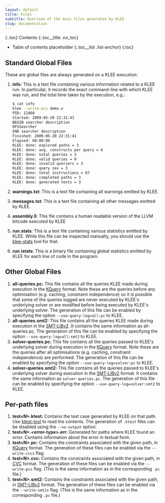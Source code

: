 ```yaml
---
layout: default
title: Files
subtitle: Overview of the main files generated by KLEE
slug: documentation
---
```


{:.toc}
Contents
{:.toc__title .no_toc}
* Table of contents placeholder
{:.toc__list .list-anchor}
{:toc}

## Standard Global Files

These are global files are always generated on a KLEE execution:

1.  **info**: This is a text file containing various information related to a KLEE run. In particular, it records the exact command-line with which KLEE was run, and the total time taken by the execution, e.g.:

    ```bash
    $ cat info
    klee --write-pcs demo.o
    PID: 12460
    Started: 2009-05-20 22:31:41
    BEGIN searcher description
    DFSSearcher
    END searcher description
    Finished: 2009-05-20 22:31:41
    Elapsed: 00:00:00
    KLEE: done: explored paths = 3
    KLEE: done: avg. constructs per query = 6
    KLEE: done: total queries = 3
    KLEE: done: valid queries = 0
    KLEE: done: invalid queriers = 3
    KLEE: done: query cex = 3
    KLEE: done: total instructions = 67
    KLEE: done: completed paths = 3
    KLEE: done: generated tests = 3
    ```

2.  **warnings.txt**: This is a text file containing all warnings emitted by KLEE.
3.  **messages.txt**: This is a text file containing all other messages emitted by KLEE.
4.  **assembly.ll**: This file contains a human readable version of the LLVM bitcode executed by KLEE
5.  **run.stats**: This is a text file containing various statistics emitted by KLEE. While this file can be inspected manually, you should use the [klee-stats]({{site.baseurl}}/docs/tools) tool for that.
6.  **run.istats**: This is a binary file containing global statistics emitted by KLEE for each line of code in the program.

## Other Global Files

1.  **all-queries.pc:** This file contains all the queries KLEE made during execution in the [KQuery]({{site.baseurl}}/docs/kquery) format. Note these are the queries before any optimisation (e.g. caching, constraint independence) so it is possible that some of the queries logged are never executed by KLEE's underlying solver or are modified before being executed by KLEE's underlying solver. The generation of this file can be enabled by specifying the option `--use-query-log=all:pc` to KLEE.
2.  **all-queries.smt2:** This file contains all the queries KLEE made during execution in the [SMT-LIBv2](http://www.smtlib.org) .It contains the same information as all-queries.pc. The generation of this file can be enabled by specifying the option `--use-query-log=all:smt2` to KLEE.
3.  **solver-queries.pc:** This file contains all the queries passed to KLEE's underlying solver during execution in the [KQuery]({{site.baseurl}}/docs/kquery) format. Note these are the queries after all optimisations (e.g. caching, constraint independence) are performed. The generation of this file can be enabled by specifying the option `--use-query-log=solver:pc` to KLEE.
4.  **solver-queries.smt2:** This file contains all the queries passed to KLEE's underlying solver during execution in the [SMT-LIBv2](http://www.smtlib.org) format. It contains the same information as `solver-queries.pc`. The generation of this file can be enabled by specifying the option `--use-query-log=solver:smt2` to KLEE.

## Per-path files

1.  **test\<N\>.ktest:** Contains the test case generated by KLEE on that path. Use [ktest-tool]({{site.baseurl}}/docs/tools) to read the contents. The generation of `.ktest` files can be disabled using the `--no-output` option.
2.  **test\<N\>.\<error-type\>.err:** Generated for paths where KLEE found an error. Contains information about the error in textual form.
3.  **test\<N\>.pc:** Contains the constraints associated with the given path, in [KQuery]({{site.baseurl}}/docs/kquery) format. The generation of these files can be enabled via the `--write-cvcs` flag.
4.  **test\<N\>.cvc:** Contains the constraints associated with the given path, in [CVC](https://sites.google.com/site/stpfastprover/stp-documentation#TOC-The-CVC-language) format. The generation of these files can be enabled via the `--write-pcs` flag. (This is the same information as in the corresponding `.pc` file.)
5.  **test\<N\>.smt2:** Contains the constraints associated with the given path, in [SMT-LIBv2](http://www.smtlib.org/) format. The generation of these files can be enabled via the `--write-smt2s` flag. (This is the same information as in the corresponding `.pc` file.)
